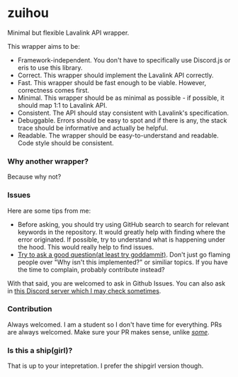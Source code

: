 # zuihou

Minimal but flexible Lavalink API wrapper.


This wrapper aims to be:
- Framework-independent. You don't have to specifically use Discord.js or eris to use this library.
- Correct. This wrapper should implement the Lavalink API correctly.
- Fast. This wrapper should be fast enough to be viable. However, correctness comes first.
- Minimal. This wrapper should be as minimal as possible - if possible, it should map 1:1 to Lavalink API.
- Consistent. The API should stay consistent with Lavalink's specification.
- Debuggable. Errors should be easy to spot and if there is any, the stack trace should be informative and actually be helpful.
- Readable. The wrapper should be easy-to-understand and readable. Code style should be consistent.


### Why another wrapper?
Because why not?

### Issues
Here are some tips from me:
- Before asking, you should try using GitHub search to search for relevant keywords in the repository. It would greatly help with finding where the error originated. If possible, try to understand what is happening under the hood. This would really help to find issues.
- [Try to ask a good question(at least try goddammit)](https://stackoverflow.com/help/how-to-ask). Don't just go flaming people over "Why isn't this implemented?" or similiar topics. If you have the time to complain, probably contribute instead?


With that said, you are welcomed to ask in Github Issues. You can also ask in [this Discord server which I may check sometimes](https://discordapp.com/invite/FVqbtGu).

### Contribution
Always welcomed. I am a student so I don't have time for everything. PRs are always welcomed. Make sure your PR makes sense, unlike [_some_](https://github.com/Deivu/Shoukaku/pull/11).


### Is this a ship(girl)?
That is up to your intepretation. I prefer the shipgirl version though.
